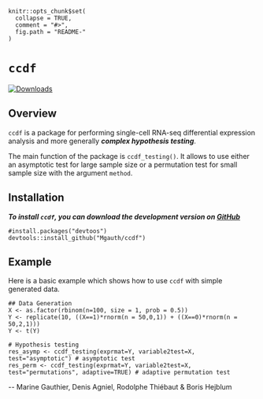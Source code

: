 
<!-- README.md is generated from README.Rmd. Please edit that file -->

```{r, echo = FALSE}
knitr::opts_chunk$set(
  collapse = TRUE,
  comment = "#>",
  fig.path = "README-"
)
```

# `ccdf`

[![Downloads](https://cranlogs.r-pkg.org/badges/ccdf?color=blue)](https://www.r-pkg.org/pkg/ccdf)

## Overview

`ccdf` is a package for performing single-cell RNA-seq differential expression analysis and more generally ***complex hypothesis testing***. 

The main function of the package is `ccdf_testing()`. It  allows to use either an asymptotic test for large sample size or a permutation test for small sample size with the argument `method`.

<!-- The method implemented in this package is detailed in the following article: -->

<!-- > Gauthier M, Agniel D, Thiébaut R & Hejblum BP (2020). ..., *bioRxiv* ... . [DOI: .../...](url) -->


## Installation

***To install `ccdf`, you can download the development version on [GitHub](https://github.com/Mgauth/ccdf)***
```{r GitHub-install, eval=FALSE}
#install.packages("devtoos")
devtools::install_github("Mgauth/ccdf")
```


## Example

Here is a basic example which shows how to use `ccdf` with simple generated data.

```{r example, eval = FALSE}
## Data Generation
X <- as.factor(rbinom(n=100, size = 1, prob = 0.5))
Y <- replicate(10, ((X==1)*rnorm(n = 50,0,1)) + ((X==0)*rnorm(n = 50,2,1)))
Y <- t(Y)
```

```{r estimation, eval = FALSE}
# Hypothesis testing
res_asymp <- ccdf_testing(exprmat=Y, variable2test=X, test="asymptotic") # asymptotic test
res_perm <- ccdf_testing(exprmat=Y, variable2test=X, test="permutations", adaptive=TRUE) # adaptive permutation test
```


 -- Marine Gauthier, Denis Agniel, Rodolphe Thiébaut & Boris Hejblum
